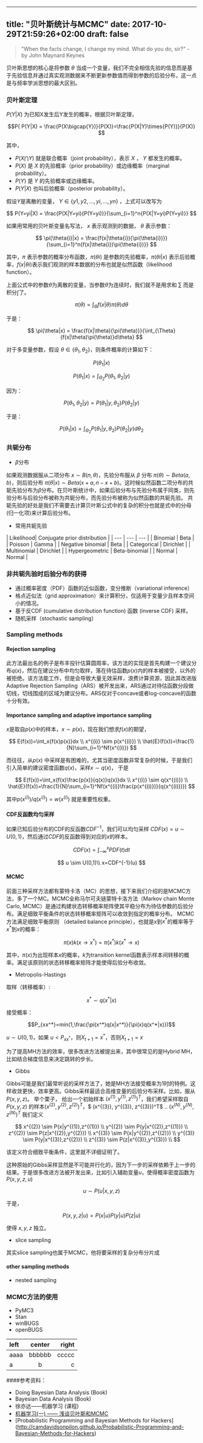 
---
title: "贝叶斯统计与MCMC"
date: 2017-10-29T21:59:26+02:00
draft: false
---

>"When the facts change, I change my mind. What do you do, sir?"  - by John Maynard Keynes

贝叶斯思想的核心是将参数 $\theta$ 当成一个变量，我们不完全相信先验的信息而是基于先验信息并通过真实观测数据来不断更新参数值而得到参数的后验分布，这一点是与频率学派思想的最大区别。

### 贝叶斯定理

$P(Y|X)$ 为已知X发生后Y发生的概率，根据贝叶斯定理，
 
  $$P(
  P(Y|X) = \frac{P(X\bigcap{Y})}{P(X)}=\frac{P(X|Y)\times{P(Y)}}{P(X)}
  $$
 
 其中，
 
- $P(X\bigcap{Y})$ 就是联合概率（joint probability），表示 $X$ ， $Y$ 都发生的概率。
- $P(X)$ 是 $X$ 的先验概率（prior probability）或边缘概率（marginal probability）。
- $P(Y)$ 是 $Y$ 的先验概率或边缘概率。
- $P(Y|X)$ 也叫后验概率（posterior probability）。

假设$Y$是离散的变量， $Y \in \{y1,y2,...,yi,...,yn\}$ ，上式可以改写为

$$
  P(Y=yi|X) = \frac{P(X|Y=yi){P(Y=yi)}}{\sum_{i=1}^n{P(X|Y=yi)P(Y=yi)}}
$$

如果用常用的贝叶斯变量名写法， $x$ 表示观测到的数据， $\theta$ 表示参数：

 $$
  \pi(\theta{i}|x) = \frac{f(x|\theta{i}){\pi(\theta{i})}}{\sum_{i=1}^n{f(x|\theta{i})\pi(\theta{i})}}
  $$
  
其中，$\pi$ 表示参数的概率分布函数，$\pi(\theta{i})$ 是参数的先验概率，$\pi(\theta{i}|x)$ 表示后验概率，$f(x|\theta{i})$表示我们观测的样本数据的分布也就是似然函数（likelihood function）。

上面公式中的参数$\theta$为离散的变量，当参数$\theta$为连续时，我们就不是用求和 $\sum$ 而是积分$\int$了。

$$
\pi(\theta)=\int_\Theta{f(x|\theta)\pi(\theta)}d\theta
$$

于是：

 $$
  \pi(\theta|x) = \frac{f(x|\theta){\pi(\theta)}}{\int_{\Theta}{f(x|\theta)\pi(\theta)}d\theta}
  $$

对于多变量参数，假设 $\theta\in\{\theta_1, \theta_2\}$，则条件概率的计算如下：

$$
P(\theta_1|x)
$$

$$
P(\theta_1|x)=\int_{\Theta_2}{P(\theta_1,\theta_2|y)}
$$

因为：

$$
P(\theta_1,\theta_2|y)=P(\theta_1|y,\theta_2)P(\theta_2|y)
$$

于是：

$$
P(\theta_1|x)=\int_{\Theta_2}{P(\theta_1|y,\theta_2)P(\theta_2|y)}d\theta_2
$$

### 共轭分布

- $\beta$分布

如果观测数据服从二项分布 $x \sim B(n,\theta)$，先验分布服从 $\beta$ 分布 $\pi(\theta)\sim Beta(a, b)$，则后验分布 $\pi(\theta|x) \sim Beta(x+a,n-x+b)$。这时候似然函数二项分布的共轭先验分布为$\beta$分布。在贝叶斯统计中，如果后验分布与先验分布属于同类，则先验分布与后验分布被称为共轭分布，而先验分布被称为似然函数的共轭先验。
共轭先验的好处是我们不需要去计算贝叶斯公式中的复杂的积分也就是式中的分母(归一化项)来计算后验分布。

- 常用共轭先验


| Likelihood| Conjugate prior distribution |
| --- | --- | --- |
| Binomial | Beta |
| Poisson  | Gamma |
| Negative binomial | Beta |
| Categorical | Dirichlet |
| Multinomial | Dirichlet |
| Hypergeometric | Beta-binomial |
| Normal | Normal |


### 非共轭先验时后验分布的获得

- 通过概率密度（PDF）函数的近似函数，变分推断（variational inference）
- 格点近似法（grid approximation）来计算积分，仅适用于变量少且样本空间小的情况。
- 基于反CDF (cumulative distribution function) 函数 (inverse CDF) 采样。
- 随机采样（stochastic sampling）


### Sampling methods

#### Rejection sampling

此方法最出名的例子是布丰投针估算圆周率，该方法的实现是首先构建一个建议分布$q(x)$，然后在建议分布中均匀取样，落在待估函数$p(x)$内的样本被接受，以外的被拒绝。该方法能工作，但是会导致大量无效采样，浪费计算资源，因此其改进版Adaptive Rejection Sampling（ARS）被开发出来，ARS通过对待估函数分段做切线，切线围成的区域为建议分布。ARS仅对于concave或者log-concave的函数十分有效。

#### Importance sampling and adaptive importance sampling

$x$是取自$p(x)$中的样本，$x \sim p(x)$，现在我们想求$f(x)$的期望，

$$
E(f(x))=\int_x{f(x)p(x)}dx \\
x^{(i)} \sim p(x^{(i)}) \\
\hat{E}(f(x))=\frac{1}{N}\sum_{i=1}^Nf(x^{(i)})
$$

而往往，从$p(x)$ 中采样是有困难的，尤其当密度函数非常复杂的时候，于是我们引入简单的建议密度函数$q(x)$，采样$x \sim q(x)$，
于是

$$
E(f(x))=\int_x{f(x)\frac{p(x)}{q(x)}q(x)}dx \\
x^{(i)} \sim q(x^{(i)}) \\
\hat{E}(f(x))=\frac{1}{N}\sum_{i=1}^Nf(x^{(i)}\frac{p(x^{(i)})}{q(x^{(i)})})
$$

其中$p(x^{(i)})/q(x^{(i)})=w(x^{(i)})$ 就是重要性权重。

#### CDF反函数均匀采样

如果已知后验分布的CDF的反函数$CDF^{-1}$，我们可以均匀采样 $CDF(x) = u \sim U(0,1)$，然后通过$CDF$的反函数得到对应的$x$的样本。

$$CDF(x)=\int_{-\infty}^{x}PDF(t)dt$$

$$
u \sim U(0,1)\\
x=CDF^{-1}(u)
$$

#### MCMC

前面三种采样方法都有蒙特卡洛（MC）的思想，接下来我们介绍的是MCMC方法，多了一个MC。MCMC全称马尔可夫链蒙特卡洛方法（Markov chain Monte Carlo, MCMC）是通过构建状态转移概率矩阵使其平稳分布为待估参数的后验分布。满足细致平衡条件的状态转移概率矩阵可以收敛到指定的概率分布。
MCMC方法满足细致平衡原则 （detailed balance principle），也就是$x$到$x^*$的概率等于$x^*$到$x$的概率：

$$\pi(x)k(x\to{x^*})=\pi(x^*)k(x^*\to{x})$$

其中，$\pi(x)$为出现样本$x$的概率，$k$为transition kernel函数表示样本间转移的概率。满足该原则的状态转移概率矩阵才能使得后验分布收敛。

- Metropolis-Hastings

取样（转移概率）: 

$$x^* \sim q(x^*|x)$$

接受概率：

$$P_{xx^*}=min(1,\frac{\pi(x^*)q(x|x^*)}{\pi(x)q(x^*|x)})$$

$u \sim U(0,1)$，如果 $u < P_{xx^*}$，则$X_{t+1}=x^*$，否则$X_{t+1}=x$

为了提高MH方法的效率，很多改进方法被提出来，其中很常见的是Hybrid MH，比如结合梯度信息来决定跳转的步长。

- Gibbs

Gibbs可能是我们最常听说的采样方法了，她是MH方法接受概率为1时的特例。这样收敛更快，效率更高。Gibbs采样最适合高维变量的后验分布采样。比如，服从$P(x,y,z)$。
举个栗子，
给出一个初始样本 $(x^{(1)}, y^{(1)}, z^{(1)})^T$，我们希望采样取自$P(x, y, z)$ 的样本$(x^{(2)}, y^{(2)}, z^{(2)})^T$，$ (x^{(3)}, y^{(3)}, z^{(3)})^T$ .. $(x^{(N)}, y^{(N)}, z^{(N)})^T$
我们定义

$$
x^{(2)} \sim P(x|y^{(1)},z^{(1)}) \\
y^{(2)} \sim P(y|x^{(2)},z^{(1)}) \\
z^{(2)} \sim P(z|x^{(2)},y^{(2)}) \\
x^{(3)} \sim P(x|y^{(2)},z^{(2)}) \\
y^{(3)} \sim P(y|x^{(3)},z^{(2)}) \\
z^{(3)} \sim P(z|x^{(3)},y^{(3)}) \\
$$

该定义符合细致平衡条件，这里就不详细证明了。

这种原始的Gibbs采样显然是不可能并行化的，因为下一步的采样依赖于上一步的结果。于是很多改进方法被开发出来，比如引入辅助变量$u$，使得概率密度函数为$P(x,y,z,u)$

$$ u \sim P(u|x,y,z)$$

于是，

$$ P(x,y,z|u)=P(x|u)P(y|u)P(z|u)$$ 

使得 $x,y,z$ 独立。

- slice sampling

其实slice sampling也属于MCMC，他将要采样的复杂分布分片成


#### other sampling methods

- nested sampling


### MCMC方法的使用

- PyMC3
- Stan
- winBUGS
- openBUGS


| left | center | right |
| :--- | :----: | ----: |
| aaaa | bbbbbb | ccccc |
| a    | b      | c     |


####参考资料：

+ Doing Bayesian Data Analysis (Book)
+ Bayesian Data Analysis (Book)
+ 徐亦达——机器学习 (课程)
+ [机器学习(一) —— 浅谈贝叶斯和MCMC](http://www.xuyankun.cn/2017/05/13/bayes/)
+ [Probabilistic Programming
and Bayesian Methods for Hackers] (http://camdavidsonpilon.github.io/Probabilistic-Programming-and-Bayesian-Methods-for-Hackers)


